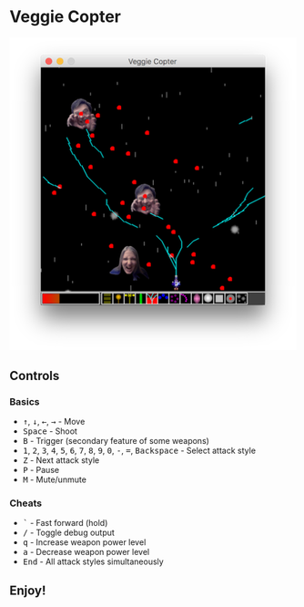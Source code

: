 # Veggie Copter

![screenshot](https://raw.githubusercontent.com/ctrueden/veggie-copter/master/screenshot.png)

## Controls

### Basics

* <kbd>↑</kbd>, <kbd>↓</kbd>, <kbd>←</kbd>, <kbd>→</kbd> - Move
* <kbd>Space</kbd> - Shoot
* <kbd>B</kbd> - Trigger (secondary feature of some weapons)
* <kbd>1</kbd>, <kbd>2</kbd>, <kbd>3</kbd>, <kbd>4</kbd>, <kbd>5</kbd>, <kbd>6</kbd>, <kbd>7</kbd>, <kbd>8</kbd>, <kbd>9</kbd>, <kbd>0</kbd>, <kbd>-</kbd>, <kbd>=</kbd>, <kbd>Backspace</kbd> - Select attack style
* <kbd>Z</kbd> - Next attack style
* <kbd>P</kbd> - Pause
* <kbd>M</kbd> - Mute/unmute

### Cheats

* <kbd>\`</kbd> - Fast forward (hold)
* <kbd>/</kbd> - Toggle debug output
* <kbd>q</kbd> - Increase weapon power level
* <kbd>a</kbd> - Decrease weapon power level
* <kbd>End</kbd> - All attack styles simultaneously

## Enjoy!
